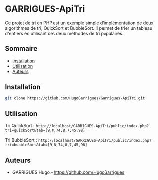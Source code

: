 # GARRIGUES-ApiTri

Ce projet de tri en PHP est un exemple simple d'implémentation 
de deux algorithmes de tri, QuickSort et BubbleSort. 
Il permet de trier un tableau d'entiers en utilisant ces deux méthodes de
tri populaires.

## Sommaire

- [Installation](#installation)
- [Utilisation](#utilisation)
- [Auteurs](#auteurs)

## Installation

```bash
git clone https://github.com/HugoGarrigues/Garrigues-ApiTri.git
```
## Utilisation

Tri QuickSort : `http://localhost/GARRIGUES-ApiTri/public/index.php?tri=quickSort&tab=[9,8,74,8,7,45,98]` <br><br>
Tri BubbleSort : `http://localhost/GARRIGUES-ApiTri/public/index.php?tri=bubbleSort&tab=[9,8,74,8,7,45,98]`

## Auteurs

- GARRIGUES Hugo - https://github.com/HugoGarrigues
